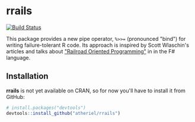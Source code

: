 <!-- README.md is generated from README.Rmd. Please edit that file. -->

# rrails

[![Build Status](https://travis-ci.org/atheriel/rrails.svg?branch=master)](https://travis-ci.org/atheriel/rrails)

This package provides a new pipe operator, `%>>=` (pronounced "bind") for
writing failure-tolerant R code. Its approach is inspired by Scott Wlaschin's
articles and talks about ["Railroad Oriented Programming"](https://fsharpforfunandprofit.com/rop/) in
in the F# language.

## Installation

**rrails** is not yet available on CRAN, so for now you'll have to install it
from GitHub:


```r
# install.packages("devtools")
devtools::install_github("atheriel/rrails")
```
